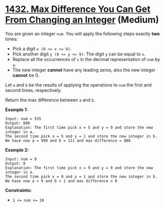 # [1432. Max Difference You Can Get From Changing an Integer][link] (Medium)

[link]: https://leetcode.com/problems/max-difference-you-can-get-from-changing-an-integer/

You are given an integer `num`. You will apply the following steps exactly **two** times:

- Pick a digit `x (0 <= x <= 9)`.
- Pick another digit `y (0 <= y <= 9)`. The digit `y` can be equal to `x`.
- Replace all the occurrences of `x` in the decimal representation of `num` by `y`.
- The new integer **cannot** have any leading zeros, also the new integer **cannot** be 0.

Let `a` and `b` be the results of applying the operations to `num` the first and second times,
respectively.

Return the max difference between `a` and `b`.

**Example 1:**

```
Input: num = 555
Output: 888
Explanation: The first time pick x = 5 and y = 9 and store the new integer in a.
The second time pick x = 5 and y = 1 and store the new integer in b.
We have now a = 999 and b = 111 and max difference = 888
```

**Example 2:**

```
Input: num = 9
Output: 8
Explanation: The first time pick x = 9 and y = 9 and store the new integer in a.
The second time pick x = 9 and y = 1 and store the new integer in b.
We have now a = 9 and b = 1 and max difference = 8
```

**Constraints:**

- `1 <= num <= 10`
